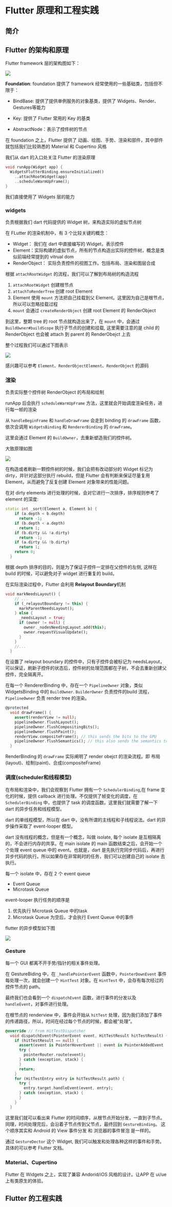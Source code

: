 # Flutter 原理和工程实践

## 简介

## Flutter 的架构和原理

Flutter framework 层的架构图如下：


![](https://user-gold-cdn.xitu.io/2019/5/31/16b0d208ec0130fc?w=1692&h=626&f=png&s=35353)

 
 **Foundation**: foundation 提供了 framework 经常使用的一些基础类，包括但不限于：

 * BindBase: 提供了提供单例服务的对象基类，提供了 Widgets、Render、Gestures等能力

 * Key: 提供了 Flutter 常用的 Key 的基类

 * AbstractNode：表示了控件树的节点

在 foundation 之上，Flutter 提供了 动画、绘图、手势、渲染和部件，其中部件就包括我们比较熟悉的 Material 和 Cupertino 风格

我们从 dart 的入口处关注 Flutter 的渲染原理

```dart
void runApp(Widget app) {
  WidgetsFlutterBinding.ensureInitialized()
    ..attachRootWidget(app)
    ..scheduleWarmUpFrame();
}
```

我们直接使用了 Widgets 层的能力

### widgets
负责根据我们 dart 代码提供的 Widget 树，来构造实际的虚拟节点树

在 FLutter 的渲染机制中，有 3 个比较关键的概念：

* Widget： 我们在 dart 中直接编写的 Widget，表示控件
* Element：实际构建的虚拟节点，所有的节点构造出实际的控件树，概念是类似前端经常提到的 vitrual dom
* RenderObject： 实际负责控件的视图工作。包括布局、渲染和图层合成


根据 `attachRootWidget` 的流程，我们可以了解到布局树的构造流程

1. `attachRootWidget` 创建根节点
2. `attachToRenderTree` 创建 root Element
3. Element 使用  `mount` 方法把自己挂载到父 Element。这里因为自己是根节点，所以可以忽略挂载过程
4. `mount` 会通过 `createRenderObject` 创建 root Element 的 RenderObject

到这里，整颗 tree 的 root 节点就构造出来了，在 `mount` 中，会通过 `BuildOwner#buildScope` 执行子节点的创建和挂载, 这里需要注意的是 child 的 RenderObject 也会被 attach 到 parent 的 RenderObejct 上去

整个过程我们可以通过下图表示

![](https://user-gold-cdn.xitu.io/2019/5/31/16b0d2112ee56297?w=828&h=278&f=png&s=55732)

感兴趣可以参考 `Element`、`RenderObjectElement`、`RenderObject` 的源码


### 渲染
负责实际整个控件树 RenderObject 的布局和绘制

runApp 后会执行 `scheduleWarmUpFrame` 方法，这里就会开始调度渲染任务，进行每一帧的渲染

从 `handleBeginFrame` 和 `handleDrawFrame` 会走到 binding 的 `drawFrame` 函数，依次会调用 `WidgetsBinding` 和 `RendererBinding` 的 `drawFrame`。

这里会通过 Element 的 `BuildOwner`，去重新塑造我们的控件树。

大致原理如图

![](https://user-gold-cdn.xitu.io/2019/5/31/16b0d212987ebef6?w=1006&h=718&f=png&s=163796)

在构造或者刷新一颗控件树的时候，我们会把有改动部分的 Widget 标记为 dirty，并针对这部分执行 rebuild，但是 Flutter 会有判断来保证尽量复用 Element，从而避免了反复创建 Element 对象带来的性能问题。

在对 dirty elements 进行处理的时候，会对它进行一次排序，排序规则参考了 element 的深度:

```dart
static int _sort(Element a, Element b) {
    if (a.depth < b.depth)
      return -1;
    if (b.depth < a.depth)
      return 1;
    if (b.dirty && !a.dirty)
      return -1;
    if (a.dirty && !b.dirty)
      return 1;
    return 0;
  }
```

根据 depth 排序的目的，则是为了保证子控件一定排在父控件的左侧, 这样在 build 的时候，可以避免对子 widget 进行重复的 build。

在实际渲染过程中，Flutter 会利用 **Relayout Boundary**机制

```dart
void markNeedsLayout() {
    // ...
    if (_relayoutBoundary != this) {
      markParentNeedsLayout();
    } else {
      _needsLayout = true;
      if (owner != null) {
        owner._nodesNeedingLayout.add(this);
        owner.requestVisualUpdate();
      }
    }
    //...
  }
```

在设置了 relayout boundary 的控件中，只有子控件会被标记为 needsLayout，可以保证，刷新子控件的状态后，控件树的处理范围都在子树，不会去重新创建父控件，完全隔离开。

在每一个 RendererBinding 中，存在一个 `PipelineOwner` 对象，类似 WidgetsBinding 中的 `BuildOwner`. `BuilderOwner` 负责控件的build 流程，`PipelineOwner` 负责 render tree 的渲染。

```dart
@protected
  void drawFrame() {
    assert(renderView != null);
    pipelineOwner.flushLayout();
    pipelineOwner.flushCompositingBits();
    pipelineOwner.flushPaint();
    renderView.compositeFrame(); // this sends the bits to the GPU
    pipelineOwner.flushSemantics(); // this also sends the semantics to the OS.
  }
```

RenderBinding 的 `drawFrame` 实际阐明了 render obejct 的渲染流程。即 布局(layout)、绘制(paint)、合成(compositeFrame)



### 调度(scheduler和线程模型)

在布局和渲染中，我们会观察到 Flutter 拥有一个 `SchedulerBinding`,在 frame 变化的时候，提供 callback 进行处理。不仅提供了帧变化的调度，在 `SchedulerBinding` 中，也提供了 task 的调度函数。这里我们就需要了解一下 dart 的异步任务和线程模型。

dart 的单线程模型，所以在 dart 中，没有所谓的主线程和子线程说法。dart 的异步操作采取了 event-looper 模型。


dart 没有线程的概念，但是有一个概念，叫做 isolate, 每个 isolate 是互相隔离的，不会进行内存的共享。在 main isolate 的 main 函数结束之后，会开始一个个处理 event queue 中的 event。也就是，dart 是先执行完同步代码后，再进行异步代码的执行。所以如果存在非常耗时的任务，我们可以创建自己的 isolate 去执行。


每一个 isolate 中，存在 2 个 event queue
* Event Queue
* Microtask Queue

event-looper 执行任务的顺序是

1. 优先执行 Microtask Queue 中的task
2. Microtask Queue 为空后，才会执行 Event Queue 中的事件

flutter 的异步模型如下图

![](https://user-gold-cdn.xitu.io/2019/5/31/16b0d21377fe5c4c?w=471&h=506&f=webp&s=10902)

### Gesture

每一个 GUI 都离不开手势/指针的相关事件处理。

在 GestureBiding 中，在 `_handlePointerEvent` 函数中，`PointerDownEvent` 事件每处理一次，就会创建一个 `HintTest` 对象。在 `HintTest` 中，会存有每次经过的控件节点的 path。

最终我们也会看到一个 `dispatchEvent` 函数，进行事件的分发以及 `handleEvent`，对事件进行处理。

在根节点的 renderview 中，事件会开始从 `hitTest` 处理，因为我们添加了事件的传递路径，所以，时间在经过每个节点的时候，都会被”处理“。

```dart
@override // from HitTestDispatcher
  void dispatchEvent(PointerEvent event, HitTestResult hitTestResult) {
    if (hitTestResult == null) {
      assert(event is PointerHoverEvent || event is PointerAddedEvent || event is PointerRemovedEvent);
      try {
        pointerRouter.route(event);
      } catch (exception, stack) {
      }
      return;
    }
    for (HitTestEntry entry in hitTestResult.path) {
      try {
        entry.target.handleEvent(event, entry);
      } catch (exception, stack) {
      }
    }
  }
```

这里我们就可以看出来 Flutter 的时间顺序，从根节点开始分发，一直到子节点。同理，时间处理完后，会沿着子节点传到父节点，最终回到 `GestureBinding`。
这个顺序其实和 Android 的 View 事件分发 和 浏览器的事件冒泡 是一样的。

通过 `GestureDector` 这个 Widget, 我们可以触发和处理各种这样的事件和手势。具体的可以参考 Flutter 文档。

### Material、Cupertino

Flutter 在 Widgets 之上，实现了兼容 Andorid/iOS 风格的设计。让APP 在 ui/ue 上有类原生的体验。


## Flutter 的工程实践